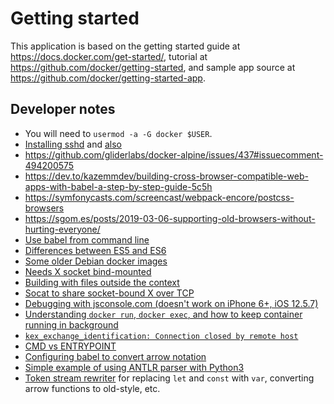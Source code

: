 # Getting started

This application is based on the getting started guide at
<https://docs.docker.com/get-started/>, tutorial at
<https://github.com/docker/getting-started>, and sample app source at
<https://github.com/docker/getting-started-app>.

## Developer notes

* You will need to `usermod -a -G docker $USER`.
* [Installing sshd](https://www.cyberciti.biz/faq/how-to-install-openssh-server-on-alpine-linux-including-docker/) and [also](https://wiki.alpinelinux.org/wiki/Setting_up_a_SSH_server)
* <https://github.com/gliderlabs/docker-alpine/issues/437#issuecomment-494200575>
* <https://dev.to/kazemmdev/building-cross-browser-compatible-web-apps-with-babel-a-step-by-step-guide-5c5h>
* <https://symfonycasts.com/screencast/webpack-encore/postcss-browsers>
* <https://sgom.es/posts/2019-03-06-supporting-old-browsers-without-hurting-everyone/>
* [Use babel from command line](https://babeljs.io/docs/babel-cli)
* [Differences between ES5 and ES6](https://medium.com/sliit-foss/es5-vs-es6-in-javascript-cb10f5fd600c)
* [Some older Debian docker images](https://github.com/madworx/docker-debian-archive)
* [Needs X socket bind-mounted](https://unix.stackexchange.com/a/317533/2769)
* [Building with files outside the context](https://www.baeldung.com/ops/docker-include-files-outside-build-context)
* [Socat to share socket-bound X over TCP](https://askubuntu.com/a/41788/135108)
* [Debugging with jsconsole.com (doesn't work on iPhone 6+, iOS 12.5.7)](https://www.codeblocq.com/2016/03/Remote-JavaScript-debugging-with-jsconsole/)
* [Understanding `docker run`, `docker exec`, and how to keep container running in background](https://linuxhandbook.com/run-docker-container/)
* [`kex_exchange_identification: Connection closed by remote host`](https://github.com/gliderlabs/docker-alpine/issues/437)
* [CMD vs ENTRYPOINT](https://www.cloudbees.com/blog/understanding-dockers-cmd-and-entrypoint-instructions)
* [Configuring babel to convert arrow notation](https://stackoverflow.com/questions/52821427/javascript-babel-preset-env-not-transpiling-arrow-functions-for-ie11)
* [Simple example of using ANTLR parser with Python3](https://github.com/bentrevett/python-antlr-example)
* [Token stream rewriter](https://www.antlr.org/api/Java/org/antlr/v4/runtime/TokenStreamRewriter.html) for replacing `let` and `const` with `var`, converting arrow functions to old-style, etc.
